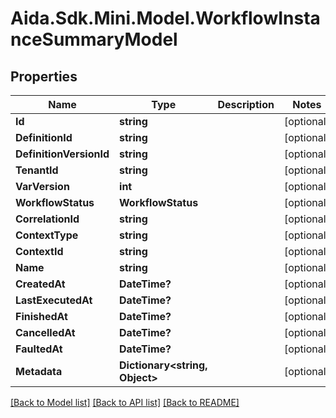 # Aida.Sdk.Mini.Model.WorkflowInstanceSummaryModel

## Properties

Name | Type | Description | Notes
------------ | ------------- | ------------- | -------------
**Id** | **string** |  | [optional] 
**DefinitionId** | **string** |  | [optional] 
**DefinitionVersionId** | **string** |  | [optional] 
**TenantId** | **string** |  | [optional] 
**VarVersion** | **int** |  | [optional] 
**WorkflowStatus** | **WorkflowStatus** |  | [optional] 
**CorrelationId** | **string** |  | [optional] 
**ContextType** | **string** |  | [optional] 
**ContextId** | **string** |  | [optional] 
**Name** | **string** |  | [optional] 
**CreatedAt** | **DateTime?** |  | [optional] 
**LastExecutedAt** | **DateTime?** |  | [optional] 
**FinishedAt** | **DateTime?** |  | [optional] 
**CancelledAt** | **DateTime?** |  | [optional] 
**FaultedAt** | **DateTime?** |  | [optional] 
**Metadata** | **Dictionary&lt;string, Object&gt;** |  | [optional] 

[[Back to Model list]](../README.md#documentation-for-models) [[Back to API list]](../README.md#documentation-for-api-endpoints) [[Back to README]](../README.md)


